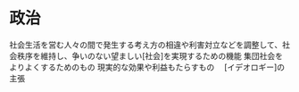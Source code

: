 # 政治
 社会生活を営む人々の間で発生する考え方の相違や利害対立などを調整して、社会秩序を維持し、争いのない望ましい[社会]を実現するための機能
 集団社会をよりよくするためのもの
 現実的な効果や利益もたらすもの
　[イデオロギー]の主張
